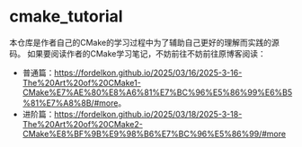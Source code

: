 # cmake_tutorial

本仓库是作者自己的CMake的学习过程中为了辅助自己更好的理解而实践的源码。
如果要阅读作者的CMake学习笔记，不妨前往不妨前往原博客阅读：
- 普通篇：<https://fordelkon.github.io/2025/03/16/2025-3-16-The%20Art%20of%20CMake1-CMake%E7%AE%80%E8%A6%81%E7%BC%96%E5%86%99%E6%B5%81%E7%A8%8B/#more>。
- 进阶篇：<https://fordelkon.github.io/2025/03/18/2025-3-18-The%20Art%20of%20CMake2-CMake%E8%BF%9B%E9%98%B6%E7%BC%96%E5%86%99/#more>